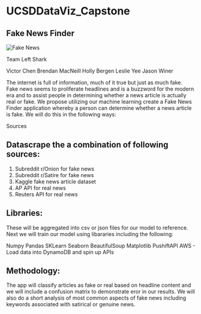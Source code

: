 # UCSDDataViz_Capstone

## Fake News Finder

![Fake News](https://d18lkz4dllo6v2.cloudfront.net/cumulus_uploads/entry/2018-06-13/Fake%20News%20Cover%20Image.jpg?pw=1200)

Team Left Shark

Victor Chen
Brendan MacNeill
Holly Bergen
Leslie Yee
Jason Winer

The internet is full of information, much of it true but just as much fake. Fake news seems to proliferate headlines and is a buzzword for the modern era and to assist people in determining whether a news article is actually real or fake. We propose utilizing our machine learning create a Fake News Finder application whereby a person can determine whether a news article is fake. We will do this in the following ways:

Sources

## Datascrape the a combination of following sources:

1. Subreddit r/Onion for fake news
2. Subreddit r/Satire for fake news
3. Kaggle fake news article dataset
4. AP API for real news
5. Reuters API for real news


## Libraries:

These will be aggregated into csv or json files for our model to reference. Next we will train our model using libararies including the following:

Numpy
Pandas
SKLearn
Seaborn
BeautifulSoup
Matplotlib
PushiftAPI
AWS - Load data into DynamoDB and spin up APIs

## Methodology:
The app will classify articles as fake or real based on headline content and we will include a confusion matrix to demonstrate eror in our results. We will also do a short analysis of most common aspects of fake news including keywords associated with satirical or genuine news.
